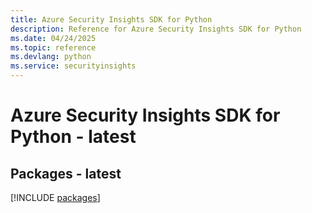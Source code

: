 ```yaml
---
title: Azure Security Insights SDK for Python
description: Reference for Azure Security Insights SDK for Python
ms.date: 04/24/2025
ms.topic: reference
ms.devlang: python
ms.service: securityinsights
---
```

# Azure Security Insights SDK for Python - latest
## Packages - latest
[!INCLUDE [packages](security-insights-index.md)]